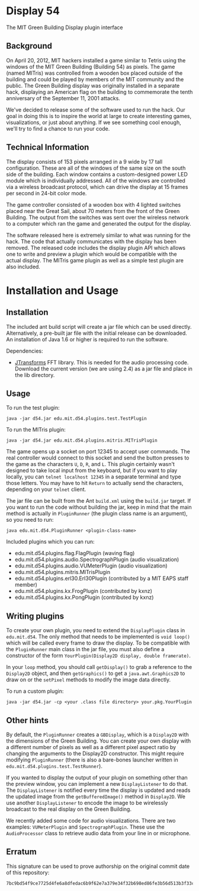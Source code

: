 # Display 54 #

The MIT Green Building Display plugin interface

## Background ##

On April 20, 2012, MIT hackers installed a game similar to Tetris using the windows of the MIT Green Building (Building 54) as pixels.  The game (named MITris) was controlled from a wooden box placed outside of the building and could be played by members of the MIT community and the public.  The Green Building display was originally installed in a separate hack, displaying an American flag on the building to commemorate the tenth anniversary of the September 11, 2001 attacks.

We've decided to release some of the software used to run the hack.  Our goal in doing this is to inspire the world at large to create interesting games, visualizations, or just about anything.  If we see something cool enough, we'll try to find a chance to run your code.

## Technical Information ##

The display consists of 153 pixels arranged in a 9 wide by 17 tall configuration.  These are all of the windows of the same size on the south side of the building.  Each window contains a custom-designed power LED module which is individually addressed.  All of the windows are controlled via a wireless broadcast protocol, which can drive the display at 15 frames per second in 24-bit color mode.

The game controller consisted of a wooden box with 4 lighted switches placed near the Great Sail, about 70 meters from the front of the Green Building.  The output from the switches was sent over the wireless network to a computer which ran the game and generated the output for the display.

The software released here is extremely similar to what was running for the hack.  The code that actually communicates with the display has been removed.  The released code includes the display plugin API which allows one to write and preview a plugin which would be compatible with the actual display.  The MITris game plugin as well as a simple test plugin are also included.

# Installation and Usage #

## Installation ##

The included ant build script will create a jar file which can be used directly.  Alternatively, a pre-built jar file with the initial release can be downloaded.  An installation of Java 1.6 or higher is required to run the software.

Dependencies:

- [JTransforms](http://sourceforge.net/projects/jtransforms) FFT library.  This is needed for the audio processing code.  Download the current version (we are using 2.4) as a jar file and place in the lib directory.

## Usage ##

To run the test plugin:

	java -jar d54.jar edu.mit.d54.plugins.test.TestPlugin

To run the MITris plugin:

	java -jar d54.jar edu.mit.d54.plugins.mitris.MITrisPlugin

The game opens up a socket on port 12345 to accept user commands.  The real controller would connect to this socket and send the button presses to the game as the characters `U`, `D`, `R`, and `L`.  This plugin certainly wasn't designed to take local input from the keyboard, but if you want to play locally, you can `telnet localhost 12345` in a separate terminal and type those letters.  You may have to hit `Return` to actually send the characters, depending on your `telnet` client.

The jar file can be built from the Ant `build.xml` using the `build.jar` target.  If you want to run the code without building the jar, keep in mind that the main method is actually in `PluginRunner` (the plugin class name is an argument), so you need to run:

	java edu.mit.d54.PluginRunner <plugin-class-name>

Included plugins which you can run:

- edu.mit.d54.plugins.flag.FlagPlugin (waving flag)
- edu.mit.d54.plugins.audio.SpectrographPlugin (audio visualization)
- edu.mit.d54.plugins.audio.VUMeterPlugin (audio visualization)
- edu.mit.d54.plugins.mitris.MITrisPlugin
- edu.mit.d54.plugins.erl30.Erl30Plugin (contributed by a MIT EAPS staff member)
- edu.mit.d54.plugins.kx.FrogPlugin (contributed by kxnz)
- edu.mit.d54.plugins.kx.PongPlugin (contributed by kxnz)

## Writing plugins ##

To create your own plugin, you need to extend the `DisplayPlugin` class in `edu.mit.d54`.  The only method that needs to be implemented is `void loop()` which will be called every frame to draw the display.  To be compatible with the `PluginRunner` main class in the jar file, you must also define a constructor of the form `YourPlugin(Display2D display, double framerate)`.

In your `loop` method, you should call `getDisplay()` to grab a reference to the `Display2D` object, and then `getGraphics()` to get a `java.awt.Graphics2D` to draw on or the `setPixel` methods to modify the image data directly.

To run a custom plugin:

	java -jar d54.jar -cp <your .class file directory> your.pkg.YourPlugin

## Other hints ##

By default, the `PluginRunner` creates a `GBDisplay`, which is a `Display2D` with the dimensions of the Green Building.  You can create your own display with a different number of pixels as well as a different pixel aspect ratio by changing the arguments to the Display2D constructor.  This might require modifying `PluginRunner` (there is also a bare-bones launcher written in `edu.mit.d54.plugins.test.TestRunner`).

If you wanted to display the output of your plugin on something other than the preview window, you can implement a new `DisplayListener` to do that.  The `DisplayListener` is notified every time the display is updated and reads the updated image from the `getBufferedImage()` method in `Display2D`.  We use another `DisplayListener` to encode the image to be wirelessly broadcast to the real display on the Green Building.

We recently added some code for audio visualizations.  There are two examples: `VUMeterPlugin` and `SpectrographPlugin`.  These use the `AudioProcessor` class to retrieve audio data from your line in or microphone.  

## Erratum ##

This signature can be used to prove authorship on the original commit date of this repository:

	7bc9bd54f9ce7725d4fe6a8dfedac6b9f62e7a379e34f32b698ed86fe3b56d513b3f33c1bcf1c390b5623ee13d69fd7881680ce1a3bec7c15a45cfefed502602
